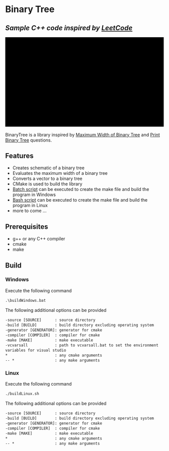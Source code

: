 # Binary Tree
## _Sample C++ code inspired by [LeetCode](https://leetcode.com/)_

[![BinaryTree_Sample](res/img/binary_tree_example_path.svg)](../../../TextAnimator)

BinaryTree is a library inspired by [Maximum Width of Binary Tree](https://leetcode.com/problems/maximum-width-of-binary-tree/) and
[Print Binary Tree](https://leetcode.com/problems/print-binary-tree) questions.

## Features

- Creates schematic of a binary tree
- Evaluates the maximum width of a binary tree
- Converts a vector to a binary tree
- CMake is used to build the library
- [Batch script](buildWindows.bat) can be executed to create the make file and build the program in Windows
- [Bash script](buildLinux.sh) can be executed to create the make file and build the program in Linux
- more to come ...

## Prerequisites

- g++ or any C++ compiler
- cmake
- make


## Build

### Windows

Execute the following command
```bat
.\buildWindows.bat
```
The following additional options can be provided
```
-source [SOURCE]      : source directory
-build [BUILD]        : build directory excluding operating system
-generator [GENERATOR]: generator for cmake
-compiler [COMPILER]  : compiler for cmake
-make [MAKE]          : make executable
-vcvarsall            : path to vcvarsall.bat to set the environment variables for visual studio
*                     : any cmake arguments
-- *                  : any make arguments
```

### Linux

Execute the following command
```sh
./buildLinux.sh
```
The following additional options can be provided
```
-source [SOURCE]      : source directory
-build [BUILD]        : build directory excluding operating system
-generator [GENERATOR]: generator for cmake
-compiler [COMPILER]  : compiler for cmake
-make [MAKE]          : make executable
*                     : any cmake arguments
-- *                  : any make arguments
```

